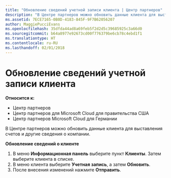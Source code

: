 ```yaml
---
title: "Обновление сведений учетной записи клиента | Центр партнеров"
description: "В Центре партнеров можно обновить данные клиента для выставления счетов и другие сведения о компании."
ms.assetid: 7ECE7165-0B0D-4183-845F-9F7B62056207
author: MaggiePucciEvans
ms.openlocfilehash: 35dfda44ad8a69feb5f2d2d5c39685925c3a66d0
ms.sourcegitcommit: b64a8977e92673cd00f776379be6cb78c4ebd1f1
ms.translationtype: HT
ms.contentlocale: ru-RU
ms.lasthandoff: 02/01/2018
---
```

# <a name="update-customer-account-info"></a>Обновление сведений учетной записи клиента

**Относится к:**

-  Центр партнеров
-  Центр партнеров для Microsoft Cloud для правительства США
-  Центр партнеров Microsoft Cloud для Германии

В Центре партнеров можно обновить данные клиента для выставления счетов и другие сведения о компании.

**Обновление сведений о клиенте**

1.  В меню **Информационная панель** выберите пункт **Клиенты**. Затем выберите клиента в списке.
2.  В меню клиента выберите **Учетная запись**, а затем **Обновить**.
3.  После внесения изменений нажмите **Отправить**.

 

 



